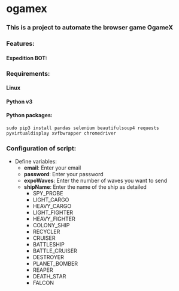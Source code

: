 # ogamex
### This is a project to automate the browser game OgameX

### Features:

#### Expedition BOT: 

### Requirements: 

#### Linux
#### Python v3
#### Python packages: 
`sudo pip3 install pandas selenium beautifulsoup4 requests pyvirtualdisplay xvfbwrapper chromedriver`

### Configuration of script: 

- Define variables:
  - **email**: Enter your email
  - **password**: Enter your password
  - **expoWaves**: Enter the number of waves you want to send
  - **shipName**: Enter the name of the ship as detailed
    - SPY_PROBE
    - LIGHT_CARGO
    - HEAVY_CARGO
    - LIGHT_FIGHTER
    - HEAVY_FIGHTER
    - COLONY_SHIP
    - RECYCLER
    - CRUISER
    - BATTLESHIP
    - BATTLE_CRUISER
    - DESTROYER
    - PLANET_BOMBER
    - REAPER
    - DEATH_STAR
    - FALCON

